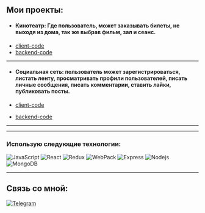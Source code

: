 ## Мои проекты:

* #### Кинотеатр: Где пользователь, может заказывать билеты, не выходя из дома, так же выбрав фильм, зал и сеанс. 
* [client-code](https://github.com/jack-coul/cinema-client)
* [backend-code](https://github.com/jack-coul/backForCinema)

***

* #### Социальная сеть: пользователь может зарегистрироваться, листать ленту, просматривать профили пользователей, писать личные сообщения, писать комментарии, ставить лайки, публиковать посты.

* [client-code](https://github.com/jack-coul/social-network)
* [backend-code](https://github.com/jack-coul/backForSocialMedia)

***

***

### Использую следующие технологии:

<p>
  
  <img alt="JavaScript" src="https://img.shields.io/badge/-JavaScript-red?style=for-the-badge&logo=JavaScript&logoColor=white"/>   
  <img alt="React" src="https://img.shields.io/badge/-React-45b8d8?style=for-the-badge&logo=react&logoColor=white" />    
  <img alt="Redux" src="https://img.shields.io/badge/-Redux-430098?style=for-the-badge&logo=redux&logoColor=white" />   
  <img alt="WebPack" src="https://img.shields.io/badge/webpack-111111?style=for-the-badge&logo=Webpack" />   
  <img alt="Express" src="https://img.shields.io/badge/-Express-pink?style=for-the-badge&logo=Express&logoColor=black" />
  <img alt="Nodejs" src="https://img.shields.io/badge/-Nodejs-43853d?style=for-the-badge&logo=Node.js&logoColor=white" />
  <img alt="MongoDB" src="https://img.shields.io/badge/-mongo_DB-white?style=for-the-badge&logo=mongoDB&logoColor=43853d" /> 
  
  
</p>

____


## Связь со мной: 
[![Telegram](https://img.shields.io/badge/Telegram-111111?style=for-the-badge&logo=telegram)](https://t.me/JackCoul)
